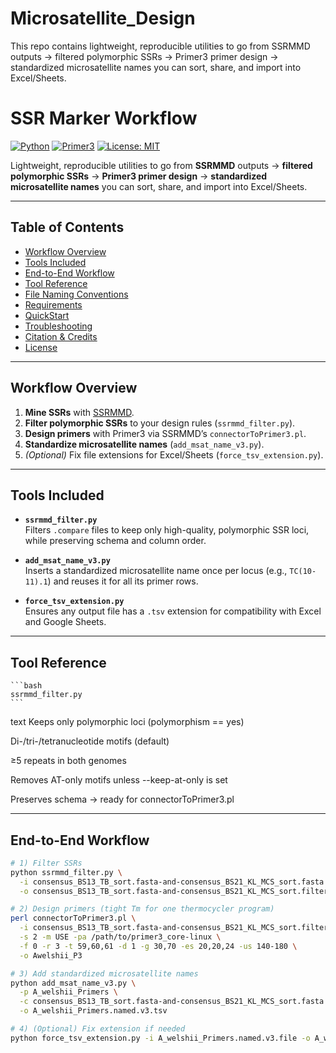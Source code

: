 # Microsatellite_Design
This repo contains lightweight, reproducible utilities to go from SSRMMD outputs → filtered polymorphic SSRs → Primer3 primer design → standardized microsatellite names you can sort, share, and import into Excel/Sheets.

# SSR Marker Workflow

[![Python](https://img.shields.io/badge/python-3.8%2B-blue.svg)](https://www.python.org/)
[![Primer3](https://img.shields.io/badge/Primer3-2.5.0-green.svg)](http://primer3.sourceforge.net/)
[![License: MIT](https://img.shields.io/badge/License-MIT-yellow.svg)](LICENSE)

Lightweight, reproducible utilities to go from **SSRMMD** outputs → **filtered polymorphic SSRs** → **Primer3 primer design** → **standardized microsatellite names** you can sort, share, and import into Excel/Sheets.

---

## Table of Contents
- [Workflow Overview](#workflow-overview)
- [Tools Included](#tools-included)
- [End-to-End Workflow](#end-to-end-workflow)
- [Tool Reference](#tool-reference)
- [File Naming Conventions](#file-naming-conventions)
- [Requirements](#requirements)
- [QuickStart](#quickstart)
- [Troubleshooting](#troubleshooting)
- [Citation & Credits](#citation--credits)
- [License](#license)

---

## Workflow Overview

1. **Mine SSRs** with [SSRMMD](https://github.com/GouXiangJian/SSRMMD).
2. **Filter polymorphic SSRs** to your design rules (`ssrmmd_filter.py`).
3. **Design primers** with Primer3 via SSRMMD’s `connectorToPrimer3.pl`.
4. **Standardize microsatellite names** (`add_msat_name_v3.py`).
5. *(Optional)* Fix file extensions for Excel/Sheets (`force_tsv_extension.py`).

---

## Tools Included

- **`ssrmmd_filter.py`**  
  Filters `.compare` files to keep only high-quality, polymorphic SSR loci, while preserving schema and column order.

- **`add_msat_name_v3.py`**  
  Inserts a standardized microsatellite name once per locus (e.g., `TC(10-11).1`) and reuses it for all its primer rows.

- **`force_tsv_extension.py`**  
  Ensures any output file has a `.tsv` extension for compatibility with Excel and Google Sheets.

---

## Tool Reference
````
```bash
ssrmmd_filter.py
```
````
text
Keeps only polymorphic loci (polymorphism == yes)

Di-/tri-/tetranucleotide motifs (default)

≥5 repeats in both genomes

Removes AT-only motifs unless --keep-at-only is set

Preserves schema → ready for connectorToPrimer3.pl

---

## End-to-End Workflow

```bash
# 1) Filter SSRs
python ssrmmd_filter.py \
  -i consensus_BS13_TB_sort.fasta-and-consensus_BS21_KL_MCS_sort.fasta.compare \
  -o consensus_BS13_TB_sort.fasta-and-consensus_BS21_KL_MCS_sort.filtered.compare

# 2) Design primers (tight Tm for one thermocycler program)
perl connectorToPrimer3.pl \
  -i consensus_BS13_TB_sort.fasta-and-consensus_BS21_KL_MCS_sort.filtered.compare \
  -s 2 -m USE -pa /path/to/primer3_core-linux \
  -f 0 -r 3 -t 59,60,61 -d 1 -g 30,70 -es 20,20,24 -us 140-180 \
  -o Awelshii_P3

# 3) Add standardized microsatellite names
python add_msat_name_v3.py \
  -p A_welshii_Primers \
  -c consensus_BS13_TB_sort.fasta-and-consensus_BS21_KL_MCS_sort.fasta.compare \
  -o A_welshii_Primers.named.v3.tsv

# 4) (Optional) Fix extension if needed
python force_tsv_extension.py -i A_welshii_Primers.named.v3.file -o A_welshii_Primers.named.v3.tsv --rename
